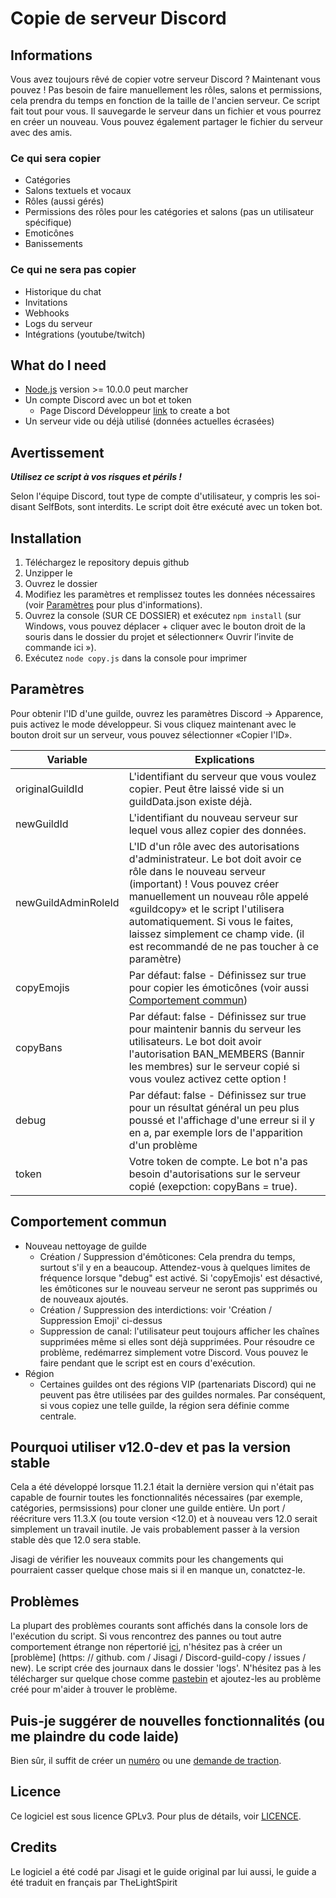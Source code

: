 # Copie de serveur Discord

## Informations
Vous avez toujours rêvé de copier votre serveur Discord ? Maintenant vous pouvez ! Pas besoin de faire manuellement les rôles, salons et permissions, cela prendra du temps en fonction de la taille de l'ancien serveur. Ce script fait tout pour vous. Il sauvegarde le serveur dans un fichier et vous pourrez en créer un nouveau. Vous pouvez également partager le fichier du serveur avec des amis.

### Ce qui sera copier
- Catégories
- Salons textuels et vocaux
- Rôles (aussi gérés)
- Permissions des rôles pour les catégories et salons (pas un utilisateur spécifique)
- Emoticônes
- Banissements

### Ce qui ne sera pas copier
- Historique du chat
- Invitations
- Webhooks
- Logs du serveur
- Intégrations (youtube/twitch)

## What do I need
- [Node.js](https://nodejs.org/) version >= 10.0.0 peut marcher
- Un compte Discord avec un bot et token
  - Page Discord Développeur [link](https://discordapp.com/developers/applications/me) to create a bot
- Un serveur vide ou déjà utilisé (données actuelles écrasées)

## Avertissement
**_Utilisez ce script à vos risques et périls !_**

Selon l'équipe Discord, tout type de compte d'utilisateur, y compris les soi-disant SelfBots, sont interdits. Le script doit être exécuté avec un token bot.

## Installation
1. Téléchargez le repository depuis github
2. Unzipper le
3. Ouvrez le dossier
4. Modifiez les paramètres et remplissez toutes les données nécessaires (voir [Paramètres](https://github.com/Jisagi/Discord-guild-copy#settings) pour plus d'informations).
5. Ouvrez la console (SUR CE DOSSIER) et exécutez `npm install` (sur Windows, vous pouvez déplacer + cliquer avec le bouton droit de la souris dans le dossier du projet et sélectionner« Ouvrir l’invite de commande ici »).
6. Exécutez `node copy.js` dans la console pour imprimer

## Paramètres
Pour obtenir l'ID d'une guilde, ouvrez les paramètres Discord -> Apparence, puis activez le mode développeur. Si vous cliquez maintenant avec le bouton droit sur un serveur, vous pouvez sélectionner «Copier l'ID».

| Variable | Explications |
| --- | --- |
| originalGuildId | L'identifiant du serveur que vous voulez copier. Peut être laissé vide si un guildData.json existe déjà. |
| newGuildId | L'identifiant du nouveau serveur sur lequel vous allez copier des données. |
| newGuildAdminRoleId | L'ID d'un rôle avec des autorisations d'administrateur. Le bot doit avoir ce rôle dans le nouveau serveur (important) ! Vous pouvez créer manuellement un nouveau rôle appelé «guildcopy» et le script l'utilisera automatiquement. Si vous le faites, laissez simplement ce champ vide. (il est recommandé de ne pas toucher à ce paramètre) |
| copyEmojis | Par défaut: false - Définissez sur true pour copier les émoticônes (voir aussi [Comportement commun](https://github.com/Jisagi/Discord-guild-copy#common-behaviour)) |
| copyBans | Par défaut: false - Définissez sur true pour maintenir bannis du serveur les utilisateurs. Le bot doit avoir l'autorisation BAN_MEMBERS (Bannir les membres) sur le serveur copié si vous voulez activez cette option ! |
| debug | Par défaut: false - Définissez sur true pour un résultat général un peu plus poussé et l'affichage d'une erreur si il y en a, par exemple lors de l'apparition d'un problème |
| token | Votre token de compte. Le bot n'a pas besoin d'autorisations sur le serveur copié (exepction: copyBans = true). |

## Comportement commun
- Nouveau nettoyage de guilde
  - Création / Suppression d'émôticones: Cela prendra du temps, surtout s'il y en a beaucoup. Attendez-vous à quelques limites de fréquence lorsque "debug" est activé. Si 'copyEmojis' est désactivé, les émôticones sur le nouveau serveur ne seront pas supprimés ou de nouveaux ajoutés.
  - Création / Suppression des interdictions: voir 'Création / Suppression Emoji' ci-dessus
  - Suppression de canal: l'utilisateur peut toujours afficher les chaînes supprimées même si elles sont déjà supprimées. Pour résoudre ce problème, redémarrez simplement votre Discord. Vous pouvez le faire pendant que le script est en cours d'exécution.
- Région
  - Certaines guildes ont des régions VIP (partenariats Discord) qui ne peuvent pas être utilisées par des guildes normales. Par conséquent, si vous copiez une telle guilde, la région sera définie comme centrale.

## Pourquoi utiliser v12.0-dev et pas la version stable
Cela a été développé lorsque 11.2.1 était la dernière version qui n'était pas capable de fournir toutes les fonctionnalités nécessaires (par exemple, catégories, permsissions) pour cloner une guilde entière. Un port / réécriture vers 11.3.X (ou toute version <12.0) et à nouveau vers 12.0 serait simplement un travail inutile.
Je vais probablement passer à la version stable dès que 12.0 sera stable.

Jisagi de vérifier les nouveaux commits pour les changements qui pourraient casser quelque chose mais si il en manque un, conatctez-le.

## Problèmes
La plupart des problèmes courants sont affichés dans la console lors de l'exécution du script. Si vous rencontrez des pannes ou tout autre comportement étrange non répertorié [ici](https://github.com/Jisagi/Discord-guild-copy#common-behaviour), n'hésitez pas à créer un [problème] (https: // github. com / Jisagi / Discord-guild-copy / issues / new). Le script crée des journaux dans le dossier 'logs'. N'hésitez pas à les télécharger sur quelque chose comme [pastebin](https://pastebin.com/) et ajoutez-les au problème créé pour m'aider à trouver le problème.

## Puis-je suggérer de nouvelles fonctionnalités (ou me plaindre du code laide)
Bien sûr, il suffit de créer un [numéro](https://github.com/Jisagi/Discord-guild-copy/issues/new) ou une [demande de traction](https://github.com/Jisagi/Discord-guild-copy/compare).

## Licence
Ce logiciel est sous licence GPLv3. Pour plus de détails, voir [LICENCE](https://github.com/Jisagi/Discord-guild-copy/blob/master/LICENSE).

## Credits

Le logiciel a été codé par Jisagi et le guide original par lui aussi, le guide a été traduit en français par TheLightSpirit